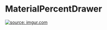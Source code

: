 # MaterialPercentDrawer

<a href="http://imgur.com/EDoT3iR"><img src="http://i.imgur.com/EDoT3iR.gif" title="source: imgur.com" /></a>
